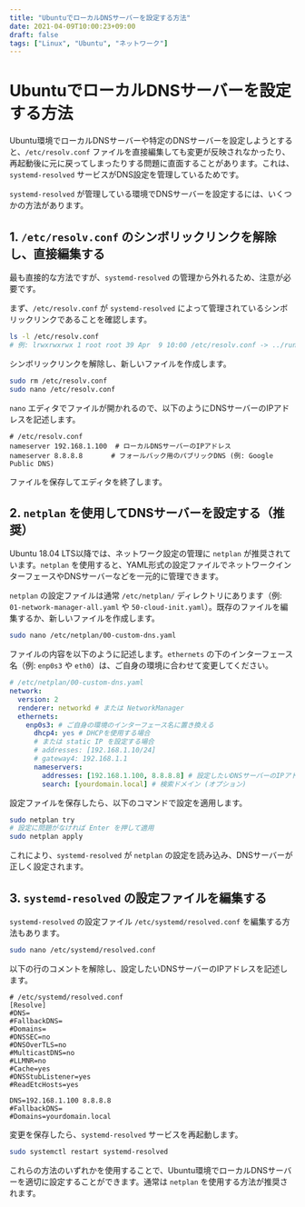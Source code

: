 ```yaml
---
title: "UbuntuでローカルDNSサーバーを設定する方法"
date: 2021-04-09T10:00:23+09:00
draft: false
tags: ["Linux", "Ubuntu", "ネットワーク"] 
---
```

<!--more-->
# UbuntuでローカルDNSサーバーを設定する方法

Ubuntu環境でローカルDNSサーバーや特定のDNSサーバーを設定しようとすると、`/etc/resolv.conf` ファイルを直接編集しても変更が反映されなかったり、再起動後に元に戻ってしまったりする問題に直面することがあります。これは、`systemd-resolved` サービスがDNS設定を管理しているためです。

`systemd-resolved` が管理している環境でDNSサーバーを設定するには、いくつかの方法があります。

## 1. `/etc/resolv.conf` のシンボリックリンクを解除し、直接編集する

最も直接的な方法ですが、`systemd-resolved` の管理から外れるため、注意が必要です。

まず、`/etc/resolv.conf` が `systemd-resolved` によって管理されているシンボリックリンクであることを確認します。

```bash
ls -l /etc/resolv.conf
# 例: lrwxrwxrwx 1 root root 39 Apr  9 10:00 /etc/resolv.conf -> ../run/systemd/resolve/stub-resolv.conf
```

シンボリックリンクを解除し、新しいファイルを作成します。

```bash
sudo rm /etc/resolv.conf
sudo nano /etc/resolv.conf
```

`nano` エディタでファイルが開かれるので、以下のようにDNSサーバーのIPアドレスを記述します。

```
# /etc/resolv.conf
nameserver 192.168.1.100  # ローカルDNSサーバーのIPアドレス
nameserver 8.8.8.8       # フォールバック用のパブリックDNS (例: Google Public DNS)
```

ファイルを保存してエディタを終了します。

## 2. `netplan` を使用してDNSサーバーを設定する（推奨）

Ubuntu 18.04 LTS以降では、ネットワーク設定の管理に `netplan` が推奨されています。`netplan` を使用すると、YAML形式の設定ファイルでネットワークインターフェースやDNSサーバーなどを一元的に管理できます。

`netplan` の設定ファイルは通常 `/etc/netplan/` ディレクトリにあります（例: `01-network-manager-all.yaml` や `50-cloud-init.yaml`）。既存のファイルを編集するか、新しいファイルを作成します。

```bash
sudo nano /etc/netplan/00-custom-dns.yaml
```

ファイルの内容を以下のように記述します。`ethernets` の下のインターフェース名（例: `enp0s3` や `eth0`）は、ご自身の環境に合わせて変更してください。

```yaml
# /etc/netplan/00-custom-dns.yaml
network:
  version: 2
  renderer: networkd # または NetworkManager
  ethernets:
    enp0s3: # ご自身の環境のインターフェース名に置き換える
      dhcp4: yes # DHCPを使用する場合
      # または static IP を設定する場合
      # addresses: [192.168.1.10/24]
      # gateway4: 192.168.1.1
      nameservers:
        addresses: [192.168.1.100, 8.8.8.8] # 設定したいDNSサーバーのIPアドレス
        search: [yourdomain.local] # 検索ドメイン (オプション)
```

設定ファイルを保存したら、以下のコマンドで設定を適用します。

```bash
sudo netplan try
# 設定に問題がなければ Enter を押して適用
sudo netplan apply
```

これにより、`systemd-resolved` が `netplan` の設定を読み込み、DNSサーバーが正しく設定されます。

## 3. `systemd-resolved` の設定ファイルを編集する

`systemd-resolved` の設定ファイル `/etc/systemd/resolved.conf` を編集する方法もあります。

```bash
sudo nano /etc/systemd/resolved.conf
```

以下の行のコメントを解除し、設定したいDNSサーバーのIPアドレスを記述します。

```
# /etc/systemd/resolved.conf
[Resolve]
#DNS=
#FallbackDNS=
#Domains=
#DNSSEC=no
#DNSOverTLS=no
#MulticastDNS=no
#LLMNR=no
#Cache=yes
#DNSStubListener=yes
#ReadEtcHosts=yes

DNS=192.168.1.100 8.8.8.8
#FallbackDNS=
#Domains=yourdomain.local
```

変更を保存したら、`systemd-resolved` サービスを再起動します。

```bash
sudo systemctl restart systemd-resolved
```

これらの方法のいずれかを使用することで、Ubuntu環境でローカルDNSサーバーを適切に設定することができます。通常は `netplan` を使用する方法が推奨されます。